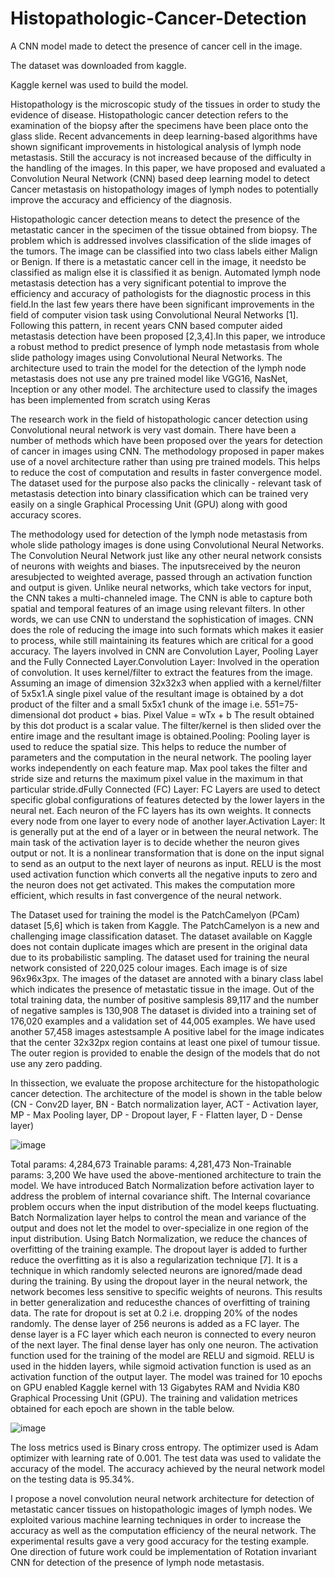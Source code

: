 # Histopathologic-Cancer-Detection

A CNN model made to detect the presence of cancer cell in the image. 

The dataset was downloaded from kaggle. 

Kaggle kernel was used to build the model.



Histopathology is the microscopic study of the tissues in order to study the evidence of disease. Histopathologic cancer detection refers to the examination of the biopsy after the specimens have been place onto the glass slide. Recent advancements in deep learning-based algorithms have shown significant improvements in histological analysis of lymph node metastasis. Still the accuracy is not increased because of the difficulty in the handling of the images. In this paper, we have proposed and evaluated a Convolution Neural Network (CNN) based deep learning model to detect Cancer metastasis on histopathology images of lymph nodes to potentially improve the accuracy and efficiency of the diagnosis.


Histopathologic cancer detection means to detect the presence of the metastatic cancer in the specimen of the tissue obtained from biopsy. The problem which is addressed 
involves classification of the slide images of the tumors. The image can be classified into two class labels either Malign or Benign. If there is a metastatic cancer cell in the image, it needsto be classified as malign else it is classified it as benign. Automated lymph node metastasis detection has a very significant potential to improve the efficiency and accuracy of pathologists for the diagnostic process in this field.In the last few years there have been significant improvements in the field of computer vision task using Convolutional Neural Networks [1]. Following this pattern, in recent years CNN based computer aided metastasis detection have been proposed [2,3,4].In this paper, we introduce a robust method to predict presence of lymph node metastasis from whole slide pathology images using Convolutional Neural Networks. The architecture used to train the model for the detection of the lymph node metastasis does not use any pre trained model like VGG16, NasNet, Inception or any other model. The architecture used to classify the images has been implemented from scratch using Keras


The research work in the field of histopathologic cancer detection using Convolutional neural network is very vast domain. There have been a number of methods which have been proposed over the years for detection of cancer in images using CNN. The methodology proposed in paper makes use of a novel architecture rather than using 
pre trained models. This helps to reduce the cost of computation and results in faster convergence model. The dataset used for the purpose also packs the clinically - relevant task of metastasis detection into binary classification which can be trained very easily on a single Graphical Processing Unit (GPU) along with good accuracy scores. 


The methodology used for detection of the lymph node metastasis from whole slide pathology images is done using Convolutional Neural Networks. The Convolution Neural Network just like any other neural network consists of neurons with weights and biases. The inputsreceived by the neuron aresubjected to weighted average, passed through an activation function and output is given. Unlike neural networks, which take vectors for input, the CNN takes a multi-channeled image. The CNN is able to capture both spatial and temporal 
features of an image using relevant filters. In other words, we can use CNN to understand the sophistication of images. CNN does the role of reducing the image into such formats which makes it easier to process, while still maintaining its features which are critical for a good accuracy. The layers involved in CNN are Convolution Layer, Pooling Layer and the Fully Connected Layer.Convolution Layer: Involved in the operation of convolution. It uses kernel/filter to extract the features from the image. 
Assuming an image of dimension 32x32x3 when applied with a kernel/filter of 5x5x1.A single pixel value of the resultant image is obtained by a dot product of the filter and a small 5x5x1 chunk of the image i.e. 5*5*1=75-dimensional dot product + bias.
Pixel Value = wTx + b
The result obtained by this dot product is a scalar value. The filter/kernel is then slided over the entire image and the resultant image is obtained.Pooling: Pooling layer is used to reduce the spatial size. This helps to reduce the number of parameters and the computation in the neural network. The pooling layer works 
independently on each feature map. Max pool takes the filter and stride size and returns the maximum pixel value in the maximum in that particular stride.dFully Connected (FC) Layer: FC Layers are used to detect specific global configurations of features detected by the lower layers in the neural net. Each neuron of the FC layers has its own weights. It connects every node from one layer to every node of another layer.Activation Layer: It is generally put at the end of a layer or in between the neural network. The main task of the activation layer is to decide whether the neuron gives output or not. It is a nonlinear transformation that is done on the input signal to send as an output to the next layer of neurons as input. RELU is the most used activation function which converts all the negative inputs to zero and the neuron does not get activated. This makes the computation more efficient, which results in fast convergence of the neural network.


The Dataset used for training the model is the PatchCamelyon (PCam) dataset [5,6] which is taken from Kaggle. The PatchCamelyon is a new and challenging image classification dataset. The dataset available on Kaggle does not contain duplicate images which are present in the original data due to its probabilistic sampling. The dataset used for 
training the neural network consisted of 220,025 colour images. Each image is of size 96x96x3px. The images of the dataset are annoted with a binary class label which indicates 
the presence of metastatic tissue in the image. Out of the total training data, the number of positive samplesis 89,117 and the number of negative samples is 130,908
The dataset is divided into a training set of 176,020 examples and a validation set of 44,005 examples. We have used another 57,458 images astestsample A positive label for the image indicates that the center 32x32px region contains at least one pixel of tumour tissue. The outer region is provided to enable the design of the models that do not use any zero padding.






In thissection, we evaluate the propose architecture for the 
histopathologic cancer detection. The architecture of the 
model is shown in the table below (CN - Conv2D layer, BN -
Batch normalization layer, ACT - Activation layer, MP - Max 
Pooling layer, DP - Dropout layer, F - Flatten layer, D - Dense 
layer)

![image](https://user-images.githubusercontent.com/51163007/122677490-19d2a400-d200-11eb-9b1e-177cc56fa216.png)

Total params: 4,284,673
Trainable params: 4,281,473
Non-Trainable params: 3,200
We have used the above-mentioned architecture to train 
the model. We have introduced Batch Normalization before 
activation layer to address the problem of internal covariance 
shift. The Internal covariance problem occurs when the input 
distribution of the model keeps fluctuating. Batch 
Normalization layer helps to control the mean and variance of 
the output and does not let the model to over-specialize in one 
region of the input distribution. Using Batch Normalization, 
we reduce the chances of overfitting of the training example. 
The dropout layer is added to further reduce the overfitting as it is also a regularization technique [7]. It is a technique in 
which randomly selected neurons are ignored/made dead 
during the training. By using the dropout layer in the neural 
network, the network becomes less sensitive to specific 
weights of neurons. This results in better generalization and 
reducesthe chances of overfitting of training data. The rate for 
dropout is set at 0.2 i.e. dropping 20% of the nodes randomly. 
The dense layer of 256 neurons is added as a FC layer. The 
dense layer is a FC layer which each neuron is connected to 
every neuron of the next layer. The final dense layer has only 
one neuron. The activation function used for the training of 
the model are RELU and sigmoid. RELU is used in the hidden 
layers, while sigmoid activation function is used as an 
activation function of the output layer.
The model was trained for 10 epochs on GPU enabled 
Kaggle kernel with 13 Gigabytes RAM and Nvidia K80 
Graphical Processing Unit (GPU). The training and validation 
metrices obtained for each epoch are shown in the table below.

![image](https://user-images.githubusercontent.com/51163007/122677519-4090da80-d200-11eb-9a1c-e3e2dc540c90.png)

The loss metrics used is Binary cross entropy. The 
optimizer used is Adam optimizer with learning rate of 0.001. 
The test data was used to validate the accuracy of the model. 
The accuracy achieved by the neural network model on the 
testing data is 95.34%.

I propose a novel convolution neural network architecture for detection of metastatic cancer tissues on histopathologic images of lymph nodes. We exploited various machine learning techniques in order to increase the accuracy as well as the computation efficiency of the neural network. The experimental results gave a very good accuracy for the testing example. One direction of future work could be implementation of Rotation invariant CNN for detection of the presence of lymph node metastasis.

